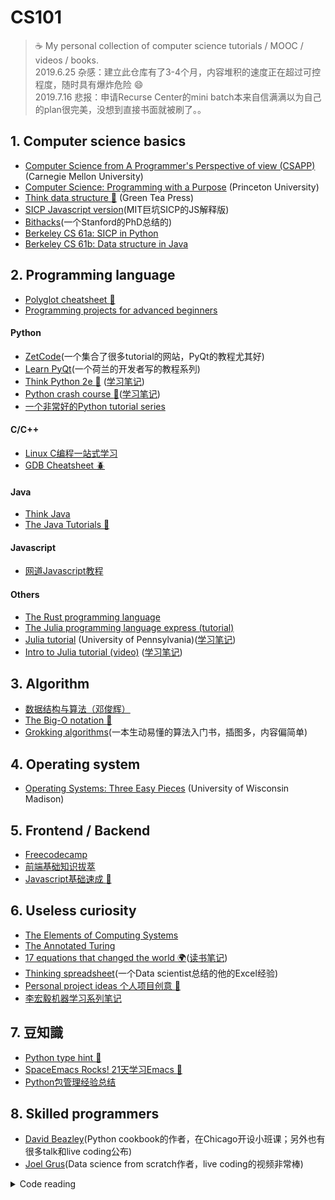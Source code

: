 # CS101
> :coffee: My personal collection of computer science tutorials / MOOC / videos / books.    
> 2019.6.25 杂感：建立此仓库有了3-4个月，内容堆积的速度正在超过可控程度，随时具有爆炸危险 :smile:   
> 2019.7.16 悲报：申请Recurse Center的mini batch本来自信满满以为自己的plan很完美，没想到直接书面就被刷了。。

## 1. Computer science basics
+ [Computer Science from A Programmer's Perspective of view (CSAPP)](https://scs.hosted.panopto.com/Panopto/Pages/Sessions/List.aspx#folderID=%22b96d90ae-9871-4fae-91e2-b1627b43e25e%22) (Carnegie Mellon University)
+ [Computer Science: Programming with a Purpose](https://www.coursera.org/learn/cs-programming-java/) (Princeton University)
+ [Think data structure :octopus:](http://greenteapress.com/wp/think-data-structures/) (Green Tea Press)
+ [SICP Javascript version](https://sicp.comp.nus.edu.sg/)(MIT巨坑SICP的JS解释版)
+ [Bithacks](https://graphics.stanford.edu/~seander/bithacks.html)(一个Stanford的PhD总结的)
+ [Berkeley CS 61a: SICP in Python](https://cs61a.org/)
+ [Berkeley CS 61b: Data structure in Java](https://sp19.datastructur.es/index.html)

## 2. Programming language 
+ [Polyglot cheatsheet :monkey:](./polyglot.md)
+ [Programming projects for advanced beginners](https://robertheaton.com/2018/12/08/programming-projects-for-advanced-beginners/)
#### Python
+ [ZetCode](http://zetcode.com)(一个集合了很多tutorial的网站，PyQt的教程尤其好)
+ [Learn PyQt](https://www.learnpyqt.com/)(一个荷兰的开发者写的教程系列)
+ [Think Python 2e :hamster:](http://greenteapress.com/wp/think-python-2e/) ([学习笔记](./thinkPython2e.md))
+ [Python crash course :dragon_face:](https://nostarch.com/pythoncrashcourse2e)([学习笔记](./pythonCrash.md))
+ [一个非常好的Python tutorial series](https://www.digitalocean.com/community/tutorial_series/how-to-code-in-python-3)
#### C/C++
+ [Linux C编程一站式学习](http://akaedu.github.io/book/index.html)
+ [GDB Cheatsheet :beetle:](gdbtips.md)
#### Java
+ [Think Java](http://greenteapress.com/wp/think-java/)
+ [The Java Tutorials :mushroom:](https://docs.oracle.com/javase/tutorial/index.html)
#### Javascript
+ [网道Javascript教程](https://wangdoc.com/javascript/)
#### Others
+ [The Rust programming language](https://doc.rust-lang.org/book/)
+ [The Julia programming language express (tutorial)](http://bogumilkaminski.pl/files/julia_express.pdf)
+ [Julia tutorial](https://www.sas.upenn.edu/~jesusfv/Chapter_HPC_8_Julia.pdf) (University of Pennsylvania)([学习笔记](./learnjulia.md))
+ [Intro to Julia tutorial (video)](https://www.youtube.com/watch?v=8h8rQyEpiZA) ([学习笔记](./juliatut.md))


## 3. Algorithm
+ [数据结构与算法（邓俊辉）](https://dsa.cs.tsinghua.edu.cn/~deng/ds/)
+ [The Big-O notation :snail:](./bigO.md)
+ [Grokking algorithms](https://www.amazon.com/Grokking-Algorithms-illustrated-programmers-curious/dp/1617292230/ref=sr_1_9?keywords=Algorithm&qid=1562678577&s=gateway&sr=8-9)(一本生动易懂的算法入门书，插图多，内容偏简单)

## 4. Operating system
+ [Operating Systems: Three Easy Pieces](http://pages.cs.wisc.edu/~remzi/OSTEP/) (University of Wisconsin Madison)

## 5. Frontend / Backend
+ [Freecodecamp](https://www.freecodecamp.org/)
+ [前端基础知识拔萃](webEssence.md)
+ [Javascript基础速成 :honeybee:](onedayJS.md)

## 6. Useless curiosity
+ [The Elements of Computing Systems](https://www.amazon.com/gp/product/0262640686/ref=ppx_yo_dt_b_asin_title_o09__o00_s00?ie=UTF8&psc=1)
+ [The Annotated Turing](https://www.amazon.com/Annotated-Turing-Through-Historic-Computability/dp/0470229055/ref=sr_1_1?gclid=Cj0KCQjwh6XmBRDRARIsAKNInDE5YpHvwHSLqBVq0MgID2emNHctqVAiqozcSLvlO8ot-n7BPvqTTysaAt8KEALw_wcB&hvadid=241664746960&hvdev=c&hvlocphy=9006985&hvnetw=g&hvpos=1t2&hvqmt=e&hvrand=9484283836991690633&hvtargid=aud-646675774026%3Akwd-374431480720&hydadcr=16374_10302157&keywords=annotated+turing&qid=1556713924&s=gateway&sr=8-1)
+ [17 equations that changed the world :earth_africa:](https://www.amazon.com/Pursuit-Equations-That-Changed-World/dp/0465085989)([读书笔记](./equations.md))
+ [Thinking spreadsheet](http://joelgrus.github.io/thinking-spreadsheet/)(一个Data scientist总结的他的Excel经验)
+ [Personal project ideas 个人项目创意 :bamboo:](./ideaList.md)
+ [李宏毅机器学习系列笔记](https://datawhalechina.github.io/leeml-notes/#/)

## 7. 豆知識
+ [Python type hint :melon:](./pythonType.md)
+ [SpaceEmacs Rocks! 21天学习Emacs :rocket:](http://book.emacs-china.org/)
+ [Python包管理经验总结](./pythonJam.md)

## 8. Skilled programmers
+ [David Beazley](https://www.dabeaz.com/index.html)(Python cookbook的作者，在Chicago开设小班课；另外也有很多talk和live coding公布)
+ [Joel Grus](https://joelgrus.com/)(Data science from scratch作者，live coding的视频非常棒)
<details>
<summary>
Code reading
</summary>
<a href="https://github.com/houkensjtu/codeReading/tree/master/requests-0.2.0">request 0.02 by @kennethreitz</a> <br>
<a href="https://github.com/houkensjtu/codeReading/tree/master/CubeSolver">魔方求解器 by @wangrunji0408</a> <br>
<a href="https://github.com/houkensjtu/codeReading/tree/master/ErwinJr2">ErwinJr2 by @CareF</a> <br>
</details>
